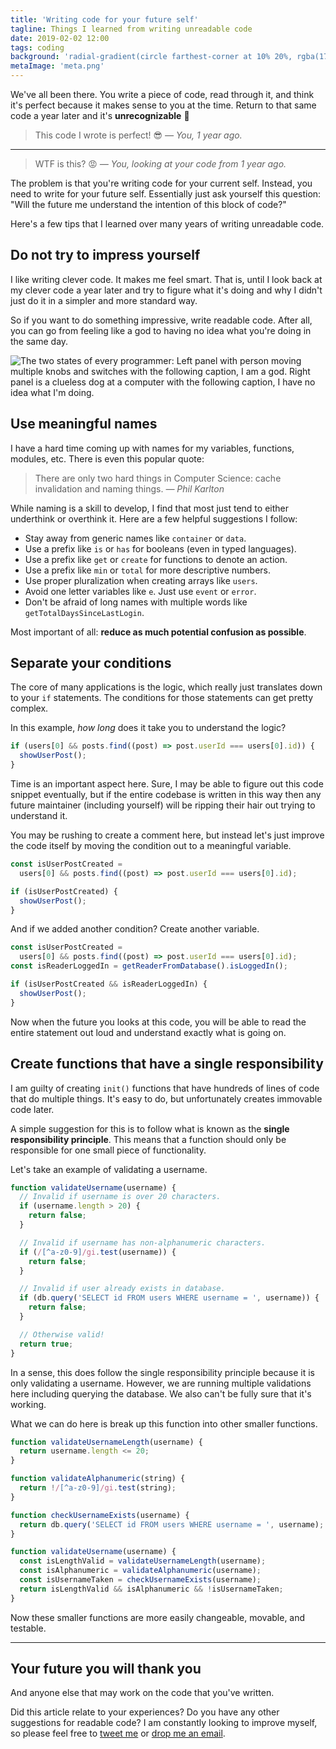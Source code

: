 ```yaml
---
title: 'Writing code for your future self'
tagline: Things I learned from writing unreadable code
date: 2019-02-02 12:00
tags: coding
background: 'radial-gradient(circle farthest-corner at 10% 20%, rgba(176,65,65,1) 0%, rgba(59,0,0,1) 100.2%)'
metaImage: 'meta.png'
---
```


We've all been there. You write a piece of code, read through it, and think it's perfect because it makes sense to you at the time. Return to that same code a year later and it's **unrecognizable** 🙈

> This code I wrote is perfect! 😎
> <cite>— You, 1 year ago.</cite>

---

> WTF is this? 😡
> <cite>— You, looking at your code from 1 year ago.</cite>

The problem is that you're writing code for your current self. Instead, you need to write for your future self. Essentially just ask yourself this question: "Will the future me understand the intention of this block of code?"

Here's a few tips that I learned over many years of writing unreadable code.

## Do not try to impress yourself

I like writing clever code. It makes me feel smart. That is, until I look back at my clever code a year later and try to figure what it's doing and why I didn't just do it in a simpler and more standard way.

So if you want to do something impressive, write readable code. After all, you can go from feeling like a god to having no idea what you're doing in the same day.

![The two states of every programmer: Left panel with person moving multiple knobs and switches with the following caption, I am a god. Right panel is a clueless dog at a computer with the following caption, I have no idea what I'm doing.](states-of-a-programmer.png)

## Use meaningful names

I have a hard time coming up with names for my variables, functions, modules, etc. There is even this popular quote:

> There are only two hard things in Computer Science: cache invalidation and naming things.
> <cite>— Phil Karlton</cite>

While naming is a skill to develop, I find that most just tend to either underthink or overthink it. Here are a few helpful suggestions I follow:

- Stay away from generic names like `container` or `data`.
- Use a prefix like `is` or `has` for booleans (even in typed languages).
- Use a prefix like `get` or `create` for functions to denote an action.
- Use a prefix like `min` or `total` for more descriptive numbers.
- Use proper pluralization when creating arrays like `users`.
- Avoid one letter variables like `e`. Just use `event` or `error`.
- Don't be afraid of long names with multiple words like `getTotalDaysSinceLastLogin`.

Most important of all: **reduce as much potential confusion as possible**.

## Separate your conditions

The core of many applications is the logic, which really just translates down to your `if` statements. The conditions for those statements can get pretty complex.

In this example, _how long_ does it take you to understand the logic?

```js
if (users[0] && posts.find((post) => post.userId === users[0].id)) {
  showUserPost();
}
```

Time is an important aspect here. Sure, I may be able to figure out this code snippet eventually, but if the entire codebase is written in this way then any future maintainer (including yourself) will be ripping their hair out trying to understand it.

You may be rushing to create a comment here, but instead let's just improve the code itself by moving the condition out to a meaningful variable.

```js
const isUserPostCreated =
  users[0] && posts.find((post) => post.userId === users[0].id);

if (isUserPostCreated) {
  showUserPost();
}
```

And if we added another condition? Create another variable.

```js
const isUserPostCreated =
  users[0] && posts.find((post) => post.userId === users[0].id);
const isReaderLoggedIn = getReaderFromDatabase().isLoggedIn();

if (isUserPostCreated && isReaderLoggedIn) {
  showUserPost();
}
```

Now when the future you looks at this code, you will be able to read the entire statement out loud and understand exactly what is going on.

## Create functions that have a single responsibility

I am guilty of creating `init()` functions that have hundreds of lines of code that do multiple things. It's easy to do, but unfortunately creates immovable code later.

A simple suggestion for this is to follow what is known as the **single responsibility principle**. This means that a function should only be responsible for one small piece of functionality.

Let's take an example of validating a username.

```js
function validateUsername(username) {
  // Invalid if username is over 20 characters.
  if (username.length > 20) {
    return false;
  }

  // Invalid if username has non-alphanumeric characters.
  if (/[^a-z0-9]/gi.test(username)) {
    return false;
  }

  // Invalid if user already exists in database.
  if (db.query('SELECT id FROM users WHERE username = ', username)) {
    return false;
  }

  // Otherwise valid!
  return true;
}
```

In a sense, this does follow the single responsibility principle because it is only validating a username. However, we are running multiple validations here including querying the database. We also can't be fully sure that it's working.

What we can do here is break up this function into other smaller functions.

```js
function validateUsernameLength(username) {
  return username.length <= 20;
}

function validateAlphanumeric(string) {
  return !/[^a-z0-9]/gi.test(string);
}

function checkUsernameExists(username) {
  return db.query('SELECT id FROM users WHERE username = ', username);
}

function validateUsername(username) {
  const isLengthValid = validateUsernameLength(username);
  const isAlphanumeric = validateAlphanumeric(username);
  const isUsernameTaken = checkUsernameExists(username);
  return isLengthValid && isAlphanumeric && !isUsernameTaken;
}
```

Now these smaller functions are more easily changeable, movable, and testable.

---

## Your future you will thank you

And anyone else that may work on the code that you've written.

Did this article relate to your experiences? Do you have any other suggestions for readable code? I am constantly looking to improve myself, so please feel free to [tweet me](https://twitter.com/sunnysinghio) or [drop me an email](/contact).
